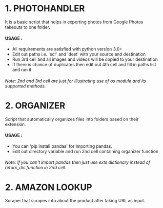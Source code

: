 # 1. PHOTOHANDLER

It is a basic script that helps in exporting photos from Google Photos takeouts to one folder.
#### USAGE : 
+ All requirements are satisfied with python version 3.0+
+ Edit out paths i.e. 'scr' and 'dest' with your source and destination
+ Run 3rd cell and all images and videos will be copied to your destination
+ If there is chance of duplicates then edit out 4th cell and fill in paths list and run it

###### Note: 2nd and 3rd cell are just for illustrating use of os module and its supported methods.



# 2. ORGANIZER
Script that automatically organizes files into folders based on their extension.
#### USAGE : 
+ You can 'pip install pandas' for importing pandas.
+ Edit out directory variable and run 2nd cell containing organizer function 

###### Note: If you can't import pandas then just use exts dictionary instead of return_dic function in 2nd cell.


# 2. AMAZON LOOKUP
Scraper that scrapes info about the product after taking URL as input.

